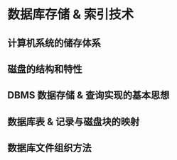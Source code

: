 # 数据库存储 & 索引技术

## 计算机系统的储存体系

## 磁盘的结构和特性

## DBMS 数据存储 & 查询实现的基本思想

## 数据库表 & 记录与磁盘块的映射

## 数据库文件组织方法
